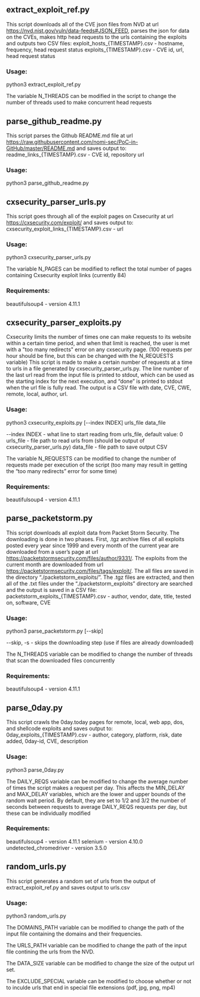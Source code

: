 ## extract_exploit_ref.py

This script downloads all of the CVE json files from NVD at url https://nvd.nist.gov/vuln/data-feeds#JSON_FEED, parses the json for data on the CVEs, makes http head requests to the urls containing the exploits and outputs two CSV files:
exploit_hosts_{TIMESTAMP}.csv	-	hostname, frequency, head request status
exploits_{TIMESTAMP}.csv		-	CVE id, url, head request status

### Usage:
python3 extract_exploit_ref.py

The variable N_THREADS can be modified in the script to change the number of threads used to make concurrent head requests

## parse_github_readme.py

This script parses the Github README.md file at url https://raw.githubusercontent.com/nomi-sec/PoC-in-GitHub/master/README.md and saves output to:
readme_links_{TIMESTAMP}.csv	-	CVE id, repository url

### Usage:
python3 parse_github_readme.py

## cxsecurity_parser_urls.py

This script goes through all of the exploit pages on Cxsecurity at url https://cxsecurity.com/exploit/ and saves output to:
cxsecurity_exploit_links_{TIMESTAMP}.csv		-	url

### Usage:
python3 cxsecurity_parser_urls.py

The variable N_PAGES can be modified to reflect the total number of pages containing Cxsecurity exploit links (currently 84)

### Requirements:
beautifulsoup4		-	version 4.11.1

## cxsecurity_parser_exploits.py

Cxsecurity limits the number of times one can make requests to its  website within a certain time period, and when that limit is reached, the user is met with a "too many redirects" error on any cxsecurity page. (100 requests per hour should be fine, but this can be changed with the N_REQUESTS variable) This script is made to make a certain number of requests at a time to urls in a file generated by cxsecurity_parser_urls.py. The line number of the last url read from the input file is printed to stdout, which can be used as the starting index for the next execution, and “done” is printed to stdout when the url file is fully read. The output is a CSV file with date, CVE, CWE, remote, local, author, url.

### Usage:
python3 cxsecurity_exploits.py [--index INDEX] urls_file data_file

--index INDEX		-	what line to start reading from urls_file,
                        default value: 0
urls_file   		-	file path to read urls from (should be output
                        of cxsecurity_parser_urls.py)
data_file   		-	file path to save output CSV

The variable N_REQUESTS can be modified to change the number of requests made per execution of the script (too many may result in getting the “too many redirects” error for some time)

### Requirements:
beautifulsoup4		-	version 4.11.1

## parse_packetstorm.py

This script downloads all exploit data from Packet Storm Security. The downloading is done in two phases. First, .tgz archive files of all exploits posted every year since 1999 and every month of the current year are downloaded from a user’s page at url https://packetstormsecurity.com/files/author/9331/. The exploits from the current month are downloaded from url https://packetstormsecurity.com/files/tags/exploit/. The all files are saved in the directory “./packetstorm_exploits/”. The .tgz files are extracted, and then all of the .txt files under the “./packetstorm_exploits” directory are searched and the output is saved in a CSV file:
packetstorm_exploits_{TIMESTAMP}.csv		-	author, vendor, date, title,
tested on, software, CVE

### Usage:
python3 parse_packetstorm.py [--skip]

--skip, -s	-	skips the downloading step (use if files are already
downloaded)

The N_THREADS variable can be modified to change the number of threads that scan the downloaded files concurrently

### Requirements:
beautifulsoup4		-	version 4.11.1

## parse_0day.py

This script crawls the 0day.today pages for remote, local, web app, dos, and shellcode exploits and saves output to:
0day_exploits_{TIMESTAMP}.csv		-	author, category, platform, risk, date
added, 0day-id, CVE, description

### Usage:
python3 parse_0day.py

The DAILY_REQS variable can be modified to change the average number of times the script makes a request per day. This affects the MIN_DELAY and MAX_DELAY variables, which are the lower and upper bounds of the random wait period. By default, they are set to 1/2 and 3/2 the number of seconds between requests to average DAILY_REQS requests per day, but these can be individually modified

### Requirements:
beautifulsoup4			-	version 4.11.1
selenium			-	version 4.10.0
undetected_chromedriver	-	version 3.5.0

## random_urls.py

This script generates a random set of urls from the output of extract_exploit_ref.py and saves output to urls.csv

### Usage:
python3 random_urls.py

The DOMAINS_PATH variable can be modified to change the path of the input file containing the domains and their frequencies.

The URLS_PATH variable can be modified to change the path of the input file contining the urls from the NVD.

The DATA_SIZE variable can be modified to change the size of the output url set.

The EXCLUDE_SPECIAL variable can be modified to choose whether or not to inculde urls that end in special file extensions (pdf, jpg, png, mp4)